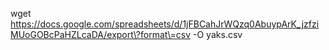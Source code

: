 wget https://docs.google.com/spreadsheets/d/1jFBCahJrWQzq0AbuypArK_jzfziMUoGOBcPaHZLcaDA/export\?format\=csv -O yaks.csv
